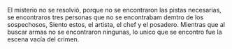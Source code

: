 
El misterio no se resolvió, porque no se encontraron las pistas necesarias, se encontraros tres personas que
no se encontrabam demtro de los sospechosos, Siento estos, el artista, el chef y el posadero. Mientras que al buscar armas no se encontraron ningunas, lo unico que se encontro fue la escena vacía del crimen. 
